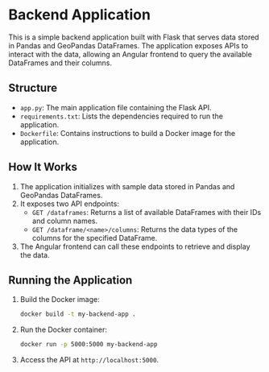 # Backend Application

This is a simple backend application built with Flask that serves data stored in Pandas and GeoPandas DataFrames. The application exposes APIs to interact with the data, allowing an Angular frontend to query the available DataFrames and their columns.

## Structure
- `app.py`: The main application file containing the Flask API.
- `requirements.txt`: Lists the dependencies required to run the application.
- `Dockerfile`: Contains instructions to build a Docker image for the application.

## How It Works
1. The application initializes with sample data stored in Pandas and GeoPandas DataFrames.
2. It exposes two API endpoints:
   - `GET /dataframes`: Returns a list of available DataFrames with their IDs and column names.
   - `GET /dataframe/<name>/columns`: Returns the data types of the columns for the specified DataFrame.
3. The Angular frontend can call these endpoints to retrieve and display the data.

## Running the Application
1. Build the Docker image:
   ```bash
   docker build -t my-backend-app .
   ```
2. Run the Docker container:
   ```bash
   docker run -p 5000:5000 my-backend-app
   ```
3. Access the API at `http://localhost:5000`.